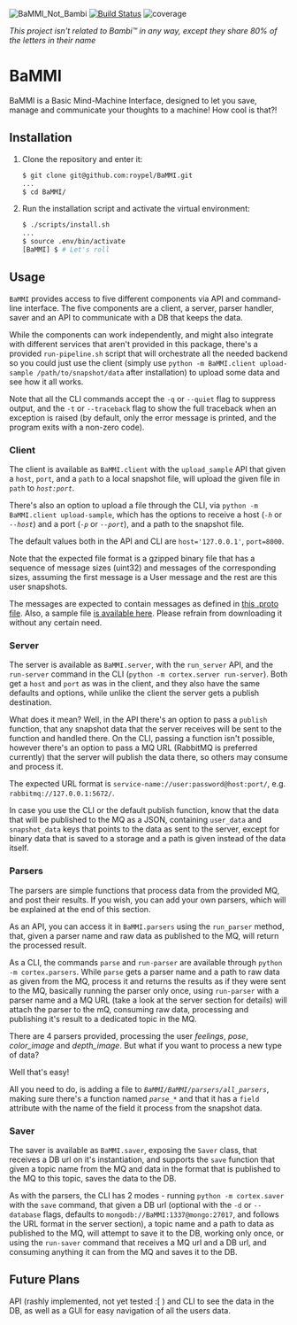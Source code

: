 ![BaMMI_Not_Bambi](https://vignette.wikia.nocookie.net/disney/images/c/ce/Profile_-_Bambi.png/revision/latest/scale-to-width-down/1031?cb=20190313173158)
[![Build Status](https://travis-ci.com/roypel/BaMMI.svg?branch=master)](https://travis-ci.com/roypel/BaMMI)
![coverage](https://codecov.io/gh/roypel/BaMMI/branch/master/graph/badge.svg)

*This project isn't related to Bambi™ in any way, except they share 80% of the letters in their name* 

# BaMMI
BaMMI is a Basic Mind-Machine Interface, designed to let you save, manage and communicate your thoughts to a machine!
How cool is that?!


## Installation

1. Clone the repository and enter it:

    ```sh
    $ git clone git@github.com:roypel/BaMMI.git
    ...
    $ cd BaMMI/
    ```

2. Run the installation script and activate the virtual environment:

    ```sh
    $ ./scripts/install.sh
    ...
    $ source .env/bin/activate
    [BaMMI] $ # Let's roll
    ```
   
   
## Usage

`BaMMI` provides access to five different components via API and command-line interface.
The five components are a client, a server, parser handler, saver
 and an API to communicate with a DB that keeps the data.

While the components can work independently, and might also integrate
 with different services that aren't provided in this package, there's a provided `run-pipeline.sh` script
 that will orchestrate all the needed backend so you could just use the client 
 (simply use `python -m BaMMI.client upload-sample /path/to/snapshot/data` after installation) to upload some data and 
 see how it all works.

Note that all the CLI commands accept the `-q` or `--quiet` flag to suppress output, and the `-t`
or `--traceback` flag to show the full traceback when an exception is raised
(by default, only the error message is printed, and the program exits with a
non-zero code).

### Client

The client is available as `BaMMI.client` with the `upload_sample` API that given a `host`, `port`, and a `path` to 
a local snapshot file, will upload the given file in `path` to _`host:port`_.

There's also an option to upload a file through the CLI, via `python -m BaMMI.client upload-sample`, which has
the options to receive a host (_`-h`_ or _`--host`_) and a port (_`-p`_ or _`--port`_), and a path to the snapshot file.

The default values both in the API and CLI are `host='127.0.0.1'`, `port=8000`.

Note that the expected file format is a gzipped binary file that has a sequence of message sizes (uint32) and messages
of the corresponding sizes, assuming the first message is a User message and the rest are this user snapshots.

The messages are expected to contain messages as defined in [this .proto file](https://storage.googleapis.com/advanced-system-design/cortex.proto).
Also, a sample file [is available here](https://storage.googleapis.com/advanced-system-design/sample.mind.gz).
Please refrain from downloading it without any certain need.


### Server

The server is available as `BaMMI.server`, with the `run_server` API, and the `run-server` command in the CLI (`python -m cortex.server run-server`).
Both get a `host` and `port` as was in the client, and they also have the same defaults and options, while unlike the client the server gets a publish destination.

What does it mean? Well, in the API there's an option to pass a `publish` function, that any snapshot data that the server receives
will be sent to the function and handled there. On the CLI, passing a function isn't possible, however there's an option to pass 
a MQ URL (RabbitMQ is preferred currently) that the server will publish the data there, so others may consume and process it.

The expected URL format is `service-name://user:password@host:port/`, e.g. `rabbitmq://127.0.0.1:5672/`.

In case you use the CLI or the default publish function, know that the data that will be published to the MQ as a JSON,
containing `user_data` and `snapshot_data` keys that points to the data as sent to the server, except for binary data
that is saved to a storage and a path is given instead of the data itself.

### Parsers

The parsers are simple functions that process data from the provided MQ, and post their results. If you wish, you can
add your own parsers, which will be explained at the end of this section.

As an API, you can access it in `BaMMI.parsers` using the `run_parser` method, that, given a parser name and raw data
as published to the MQ, will return the processed result.

As a CLI, the commands `parse` and `run-parser` are available through `python -m cortex.parsers`. While `parse` gets a parser name
and a path to raw data as given from the MQ, process it and returns the results as if they were sent to the MQ,
basically running the parser only once, using `run-parser` with a parser name and a MQ URL (take a look at the server section
for details) will attach the parser to the mQ, consuming raw data, processing and publishing it's result to a dedicated topic in the MQ.

There are 4 parsers provided, processing the user *feelings*, *pose*, *color_image* and *depth_image*.
But what if you want to process a new type of data?
 
 Well that's easy!
 
 All you need to do, is adding a file to _`BaMMI/BaMMI/parsers/all_parsers`_, making sure there's a function named *`parse_*`*
 and that it has a `field` attribute with the name of the field it process from the snapshot data.
 
 ### Saver
 
 The saver is available as `BaMMI.saver`, exposing the `Saver` class, that receives a DB url on it's instantiation, and
 supports the `save` function that given a topic name from the MQ and data in the format that is published to the MQ to this topic, 
 saves the data to the DB.
 
 As with the parsers, the CLI has 2 modes - running `python -m cortex.saver` with the `save` command, that given 
 a DB url (optional with the `-d` or `--database` flags, defaults to `mongodb://BaMMI:1337@mongo:27017`, and follows the URL
 format in the server section), a topic name and a path to data as published to the MQ, will attempt to save it
 to the DB, working only once, or using the `run-saver` command that receives a MQ url and a DB url,
 and consuming anything it can from the MQ and saves it to the DB.
 
 
 ## Future Plans
 
 API (rashly implemented, not yet tested :[ ) and CLI to see the data in the DB, as well as a GUI for easy navigation of all the users data.